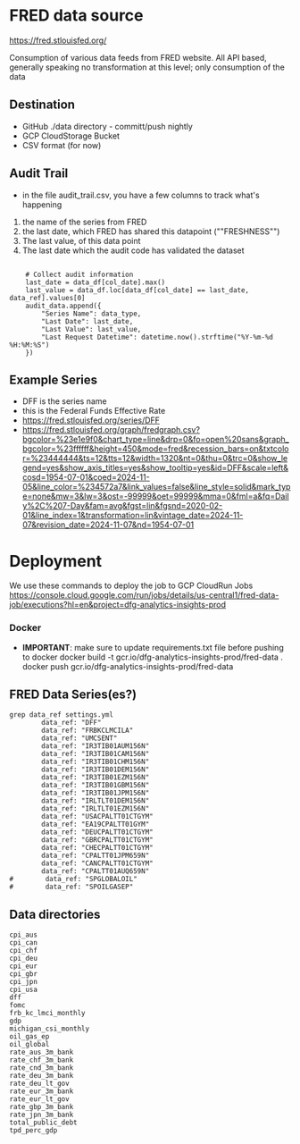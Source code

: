 # FRED data source
https://fred.stlouisfed.org/

Consumption of various data feeds from FRED website. All API based, generally speaking no transformation at this level; only consumption of the data

## Destination
- GitHub ./data directory - committ/push nightly
- GCP CloudStorage Bucket
- CSV format (for now)


## Audit Trail
- in the file audit_trail.csv, you have a few columns to track what's happening
1. the name of the series from FRED
2. the last date, which FRED has shared this datapoint (""FRESHNESS"")
3. The last value, of this data point
4. The last date which the audit code has validated the dataset


```

    # Collect audit information
    last_date = data_df[col_date].max()
    last_value = data_df.loc[data_df[col_date] == last_date, data_ref].values[0]
    audit_data.append({
        "Series Name": data_type,
        "Last Date": last_date,
        "Last Value": last_value,
        "Last Request Datetime": datetime.now().strftime("%Y-%m-%d %H:%M:%S")
    })

```



## Example Series
- DFF is the series name
- this is the Federal Funds Effective Rate
- https://fred.stlouisfed.org/series/DFF
- https://fred.stlouisfed.org/graph/fredgraph.csv?bgcolor=%23e1e9f0&chart_type=line&drp=0&fo=open%20sans&graph_bgcolor=%23ffffff&height=450&mode=fred&recession_bars=on&txtcolor=%23444444&ts=12&tts=12&width=1320&nt=0&thu=0&trc=0&show_legend=yes&show_axis_titles=yes&show_tooltip=yes&id=DFF&scale=left&cosd=1954-07-01&coed=2024-11-05&line_color=%234572a7&link_values=false&line_style=solid&mark_type=none&mw=3&lw=3&ost=-99999&oet=99999&mma=0&fml=a&fq=Daily%2C%207-Day&fam=avg&fgst=lin&fgsnd=2020-02-01&line_index=1&transformation=lin&vintage_date=2024-11-07&revision_date=2024-11-07&nd=1954-07-01




# Deployment

We use these commands to deploy the job to GCP CloudRun Jobs
https://console.cloud.google.com/run/jobs/details/us-central1/fred-data-job/executions?hl=en&project=dfg-analytics-insights-prod

### Docker
- **IMPORTANT**: make sure to update requirements.txt file before pushing to docker
  docker build -t gcr.io/dfg-analytics-insights-prod/fred-data .
  docker push gcr.io/dfg-analytics-insights-prod/fred-data

## FRED Data Series(es?)
```
grep data_ref settings.yml 
        data_ref: "DFF"
        data_ref: "FRBKCLMCILA"
        data_ref: "UMCSENT"
        data_ref: "IR3TIB01AUM156N"
        data_ref: "IR3TIB01CAM156N"
        data_ref: "IR3TIB01CHM156N"
        data_ref: "IR3TIB01DEM156N"
        data_ref: "IR3TIB01EZM156N"
        data_ref: "IR3TIB01GBM156N"
        data_ref: "IR3TIB01JPM156N"
        data_ref: "IRLTLT01DEM156N"
        data_ref: "IRLTLT01EZM156N"
        data_ref: "USACPALTT01CTGYM"
        data_ref: "EA19CPALTT01GYM"
        data_ref: "DEUCPALTT01CTGYM"
        data_ref: "GBRCPALTT01CTGYM"
        data_ref: "CHECPALTT01CTGYM"
        data_ref: "CPALTT01JPM659N"
        data_ref: "CANCPALTT01CTGYM"
        data_ref: "CPALTT01AUQ659N"
#        data_ref: "SPGLOBALOIL"
#        data_ref: "SPOILGASEP"
```


## Data directories
```
cpi_aus
cpi_can
cpi_chf
cpi_deu
cpi_eur
cpi_gbr
cpi_jpn
cpi_usa
dff
fomc
frb_kc_lmci_monthly
gdp
michigan_csi_monthly
oil_gas_ep
oil_global
rate_aus_3m_bank
rate_chf_3m_bank
rate_cnd_3m_bank
rate_deu_3m_bank
rate_deu_lt_gov
rate_eur_3m_bank
rate_eur_lt_gov
rate_gbp_3m_bank
rate_jpn_3m_bank
total_public_debt
tpd_perc_gdp
```
